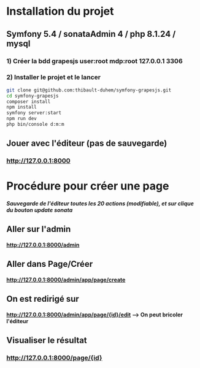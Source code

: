 Installation du projet
=
## Symfony 5.4 / sonataAdmin 4 /  php 8.1.24 / mysql

### 1) Créer la bdd grapesjs user:root mdp:root 127.0.0.1 3306

### 2) Installer le projet et le lancer

```bash
git clone git@github.com:thibault-duhem/symfony-grapesjs.git
cd symfony-grapesjs
composer install
npm install
symfony server:start
npm run dev
php bin/console d:m:m
```
## Jouer avec l'éditeur (pas de sauvegarde)
### http://127.0.0.1:8000


# Procédure pour créer une page 
##### Sauvegarde de l'éditeur toutes les 20 actions (modifiable), et sur clique du bouton update sonata


## Aller sur l'admin 
#### http://127.0.0.1:8000/admin

## Aller dans Page/Créer
#### http://127.0.0.1:8000/admin/app/page/create 

## On est redirigé sur 
#### http://127.0.0.1:8000/admin/app/page/{id}/edit --> On peut bricoler l'éditeur


## Visualiser le résultat
### http://127.0.0.1:8000/page/{id}